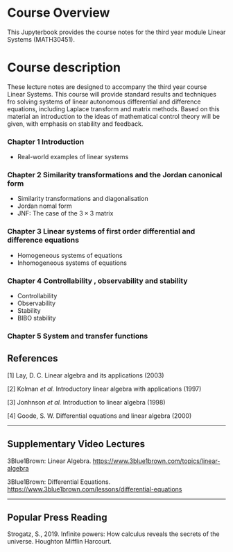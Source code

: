 <!-- #region -->
# Course Overview

This Jupyterbook provides the course notes for the third year module Linear Systems (MATH30451).

# Course description

These lecture notes are designed to accompany the third year course Linear Systems. This course will provide 
standard results and techniques fro solving systems of linear autonomous differential and difference equations, 
including Laplace transform and matrix methods. Based on this material an introduction to the ideas of mathematical 
control theory will be given, with emphasis on stability and feedback.

### Chapter 1 Introduction
   - Real-world examples of linear systems

### Chapter 2 Similarity transformations and the Jordan canonical form
   - Similarity transformations and diagonalisation
   - Jordan nomal form
   - JNF: The case of the $3 \times 3$ matrix

### Chapter 3 Linear systems of first order differential and difference equations
   - Homogeneous systems of equations
   - Inhomogeneous systems of equations

### Chapter 4 Controllability , observability and stability
   - Controllability
   - Observability
   - Stability
   - BIBO stability

### Chapter 5 System and transfer functions

## References
[1] Lay, D. C. Linear algebra and its applications (2003)

[2] Kolman *et al.* Introductory linear algebra with applications (1997)

[3] Jonhnson *et al.* Introduction to linear algebra (1998)

[4] Goode, S. W. Differential equations and linear algebra (2000) 


------
## Supplementary Video Lectures
3Blue1Brown: Linear Algebra. https://www.3blue1brown.com/topics/linear-algebra

3Blue1Brown: Differential Equations. https://www.3blue1brown.com/lessons/differential-equations

------
## Popular Press Reading
Strogatz, S., 2019. Infinite powers: How calculus reveals the secrets of the universe. Houghton Mifflin Harcourt.

<!-- #endregion -->
